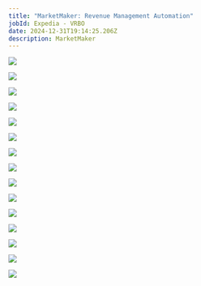 ```yaml
---
title: "MarketMaker: Revenue Management Automation"
jobId: Expedia - VRBO
date: 2024-12-31T19:14:25.206Z
description: MarketMaker
---
```

![](/images/uploads/screenshot-2024-12-31-at-2.07.38 pm.png)

![](/images/uploads/screenshot-2024-12-31-at-2.07.49 pm.png)

![](/images/uploads/screenshot-2024-12-31-at-2.08.16 pm.png)

![](/images/uploads/screenshot-2024-12-31-at-2.08.24 pm.png)

![](/images/uploads/screenshot-2024-12-31-at-2.08.33 pm.png)

![](/images/uploads/screenshot-2024-12-31-at-2.08.42 pm.png)

![](/images/uploads/screenshot-2024-12-31-at-2.08.50 pm.png)

![](/images/uploads/screenshot-2024-12-31-at-2.09.00 pm.png)

![](/images/uploads/screenshot-2024-12-31-at-2.10.28 pm.png)

![](/images/uploads/screenshot-2024-12-31-at-2.10.36 pm.png)

![](/images/uploads/screenshot-2024-12-31-at-2.10.44 pm.png)

![](/images/uploads/screenshot-2024-12-31-at-2.11.25 pm.png)

![](/images/uploads/screenshot-2024-12-31-at-2.11.42 pm.png)

![](/images/uploads/screenshot-2024-12-31-at-2.12.01 pm.png)

![](/images/uploads/screenshot-2024-12-31-at-2.12.11 pm.png)